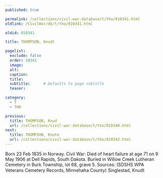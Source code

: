 ```yaml
---
published: true

permalink: /collections/civil-war-database/t/tho/010341.html
oldlink: /CivilWar/db/t/tho/010341.html

oldid: 010341

title: THOMPSON, Knudt

pagelist:
  exclude: false
  order: 10341
  image: 
  alt:
  caption:
  title:
  subtitle:      # Defaults to page subtitle
  teaser:

category: 
  - T 
  - THO

previous:
  title: THOMPSON, Knud
  url: /collections/civil-war-database/t/tho/010340.html  
next:
  title: THOMPSON, Knute
  url: /collections/civil-war-database/t/tho/010342.html   
---
```

Born 23 Feb 1835 in Norway. Civil War: Died of heart failure at age 71 on 9 May 1906 at Dell Rapids, South Dakota. Buried in Willow Creek Lutheran Cemetery in Burk Township, lot 68, grave 5. Sources: (SDSHS WPA Veterans Cemetery Records, Minnehaha County) &#147;Singlestad, Knudt&#148;